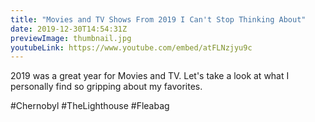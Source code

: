 ```yaml
---
title: "Movies and TV Shows From 2019 I Can't Stop Thinking About"
date: 2019-12-30T14:54:31Z
previewImage: thumbnail.jpg
youtubeLink: https://www.youtube.com/embed/atFLNzjyu9c
---
```


2019 was a great year for Movies and TV. Let's take a look at what I personally find so gripping about my favorites.

\#Chernobyl #TheLighthouse #Fleabag